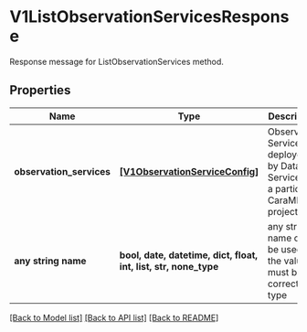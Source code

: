 # V1ListObservationServicesResponse

Response message for ListObservationServices method.

## Properties
Name | Type | Description | Notes
------------ | ------------- | ------------- | -------------
**observation_services** | [**[V1ObservationServiceConfig]**](V1ObservationServiceConfig.md) | Observation Services deployed by Dataset Service for a particular CaraML project. | [optional] 
**any string name** | **bool, date, datetime, dict, float, int, list, str, none_type** | any string name can be used but the value must be the correct type | [optional]

[[Back to Model list]](../README.md#documentation-for-models) [[Back to API list]](../README.md#documentation-for-api-endpoints) [[Back to README]](../README.md)


